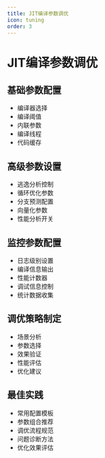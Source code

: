 ```yaml
---
title: JIT编译参数调优
icon: tuning
order: 3
---
```


# JIT编译参数调优

## 基础参数配置
- 编译器选择
- 编译阈值
- 内联参数
- 编译线程
- 代码缓存

## 高级参数设置
- 逃逸分析控制
- 循环优化参数
- 分支预测配置
- 向量化参数
- 性能分析开关

## 监控参数配置
- 日志级别设置
- 编译信息输出
- 性能计数器
- 调试信息控制
- 统计数据收集

## 调优策略制定
- 场景分析
- 参数选择
- 效果验证
- 性能评估
- 优化建议

## 最佳实践
- 常用配置模板
- 参数组合推荐
- 调优流程规范
- 问题诊断方法
- 优化效果评估
